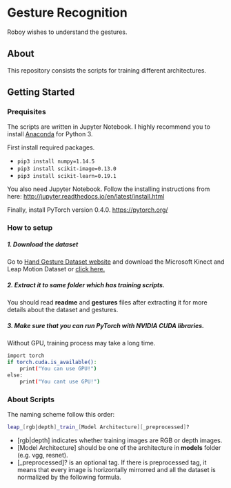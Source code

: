 # Gesture Recognition
Roboy wishes to understand the gestures.


## About
This repository consists the scripts for training different architectures.


## Getting Started
### Prequisites
The scripts are written in Jupyter Notebook. I highly recommend you to install [Anaconda](https://www.anaconda.com/download/) for Python 3.

First install required packages.
* `pip3 install numpy=1.14.5`
* `pip3 install scikit-image=0.13.0`
* `pip3 install scikit-learn=0.19.1`

You also need Jupyter Notebook. Follow the installing instructions from here: http://jupyter.readthedocs.io/en/latest/install.html

Finally, install PyTorch version 0.4.0.
https://pytorch.org/

### How to setup

##### 1. Download the dataset
Go to [Hand Gesture Dataset website](http://lttm.dei.unipd.it/downloads/gesture/#kinect_leap) and download the Microsoft Kinect and Leap Motion Dataset or [click here.](http://lttm.dei.unipd.it/downloads/gesture/kinect_leap/data/kinect_leap_dataset.zip)
##### 2. Extract it to same folder which has training scripts.
You should read **readme** and **gestures** files after extracting it for more details about the dataset and gestures.
##### 3. Make sure that you can run PyTorch with NVIDIA CUDA libraries.
Without GPU, training process may take a long time.

```sh
import torch
if torch.cuda.is_available():
    print("You can use GPU!")
else:
    print("You cant use GPU!")
```
### About Scripts
The naming scheme follow this order:
```sh
leap_[rgb|depth]_train_[Model Architecture][_preprocessed]?
```
* [rgb|depth] indicates whether training images are RGB or depth images.
* [Model Architecture] should be one of the architecture in **models** folder (e.g. vgg, resnet).
* [_preprocessed]? is an optional tag. If there is preprocessed tag, it means that every image is horizontally mirrorred and all the dataset is normalized by the following formula.

